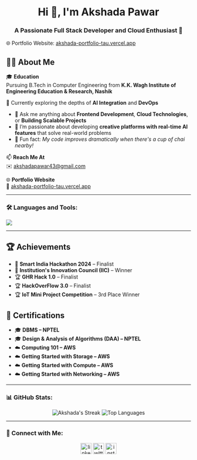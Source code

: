<h1 align="center">Hi 👋, I'm Akshada Pawar</h1>
<h3 align="center">A Passionate Full Stack Developer and Cloud Enthusiast 🚀</h3>

🌐 Portfolio Website: [akshada-portfolio-tau.vercel.app](https://akshada-portfolio-tau.vercel.app)

## 👩‍💻 About Me

🎓 **Education**  
Pursuing B.Tech in Computer Engineering from **K.K. Wagh Institute of Engineering Education & Research, Nashik**

🌱 Currently exploring the depths of **AI Integration** and **DevOps**
- 💬 Ask me anything about **Frontend Development**, **Cloud Technologies**, or **Building Scalable Projects**
- 💬 I’m passionate about developing **creative platforms with real-time AI features** that solve real-world problems
- 💬 Fun fact: *My code improves dramatically when there's a cup of chai nearby!*

📫 **Reach Me At**  
✉️ akshadapawar43@gmail.com

🌐 **Portfolio Website**  
🔗 [akshada-portfolio-tau.vercel.app](https://akshada-portfolio-tau.vercel.app/)


---

### 🛠️ Languages and Tools:
<p align="left">
  <img src="https://skillicons.dev/icons?i=ts,react,nextjs,tailwind,vercel,figma,git,github,html,css,js,nodejs,mongodb,python,c++,flask" />
</p>


---

## 🏆 Achievements

- 🥇 **Smart India Hackathon 2024** – Finalist  
- 🏅 **Institution's Innovation Council (IIC)** – Winner  
- 🏆 **GHR Hack 1.0** – Finalist  
- 🏆 **HackOverFlow 3.0** – Finalist  
- 🏆 **IoT Mini Project Competition** – 3rd Place Winner  

## 📜 Certifications

- 🎓 **DBMS – NPTEL**  
- 🎓 **Design & Analysis of Algorithms (DAA) – NPTEL**  
- ☁️ **Computing 101 – AWS**  
- ☁️ **Getting Started with Storage – AWS**  
- ☁️ **Getting Started with Compute – AWS**  
- ☁️ **Getting Started with Networking – AWS**

---

### 📊 GitHub Stats:
<p align="center">
  <img src="https://github-readme-streak-stats.herokuapp.com/?user=AkshadaPawar&theme=tokyonight" alt="Akshada's Streak" />
  <img src="https://github-readme-stats.vercel.app/api/top-langs/?username=Akshada-5&layout=compact&theme=tokyonight&langs_count=8&hide=html" alt="Top Languages" />

</p>

---

### 🤝 Connect with Me:
<p align="center">
  <a href="https://linkedin.com/in/your-profile" target="blank"><img align="center" src="https://cdn-icons-png.flaticon.com/512/174/174857.png" alt="linkedin" height="30" width="30" /></a>
  <a href="https://twitter.com/your-handle" target="blank"><img align="center" src="https://cdn-icons-png.flaticon.com/512/733/733579.png" alt="twitter" height="30" width="30" /></a>
  <a href="https://instagram.com/your-handle" target="blank"><img align="center" src="https://cdn-icons-png.flaticon.com/512/733/733558.png" alt="instagram" height="30" width="30" /></a>
</p>
